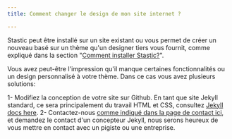 ```yaml
---
title: Comment changer le design de mon site internet ?

---
```

Stastic peut être installé sur un site existant ou vous permet de créer un nouveau basé sur un thème qu'un designer tiers vous fournit, comme expliqué dans la section "[Comment installer Stastic?](/docs/fr/comment-installer-stastic)". 

Vous avez peut-être l'impression qu'il manque certaines fonctionnalités ou un design personnalisé à votre thème. Dans ce cas vous avez plusieurs solutions:

1- Modifiez la conception de votre site sur Github. En tant que site Jekyll standard, ce sera principalement du travail HTML et CSS, consultez [Jekyll docs here](https://jekyllrb.com/docs/). 
2- Contactez-nous [comme indiqué dans la page de contact ici](/contact-fr), et demandez le contact d'un concepteur Jekyll, nous serons heureux de vous mettre en contact avec un pigiste ou une entreprise.
